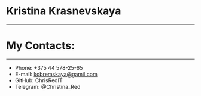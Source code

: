 # Kristina Krasnevskaya
***
# My Contacts:
---
* Phone: +375 44 578-25-65
* E-mail: kobremskaya@gamil.com
* GitHub: ChrisRedIT
* Telegram: @Christina_Red
